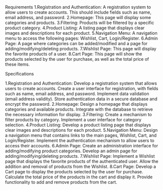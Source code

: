 Requirements
  1.Registration and Authentication:
    A registration system to allow users to create accounts. This should include fields such as name, email address, and password.
  2.Homepage:
    This page will display some categories and products.
  3.Filtering:
    Products will be filtered by a specific product category.
  4.Product Listing:
    A listing page that displays clear images and descriptions for each product.
  5.Navigation Menu:
    A navigation menu to access the following pages: Wishlist, Cart, Login/Register.
  6.Admin Page:
    A page where categories can be added/modified and a page for adding/modifying/deleting products.
  7.Wishlist Page:
    This page will display the favorite products of a user.
  8.Cart Page:
    This page will show the products selected by the user for purchase, as well as the total price of these items.

Specifications

  1.Registration and Authentication:
    Develop a registration system that allows users to create accounts.
    Create a user interface for registration, with fields such as name, email address, and password.
    Implement data validation (email address validity).
    Store authentication data in a secure database and encrypt the password.
  2.Homepage:
    Design a homepage that displays categories and available products.
    Integrate with the database to retrieve the necessary information for display.
  3.Filtering:
    Create a mechanism to filter products by category.
    Implement a user interface for category selection.
  4.Product Listing:
    Develop a product listing page that displays clear images and descriptions for each product.
  5.Navigation Menu:
    Design a navigation menu that contains links to the main pages, Wishlist, Cart, and Login/Register.
    Implement the authentication mechanism to allow users to access their accounts.
  6.Admin Page:
    Create an administration interface for adding/modifying product categories.
    Develop an admin page for adding/modifying/deleting products.
  7.Wishlist Page:
    Implement a Wishlist page that displays the favorite products of the authenticated user.
    Allow the addition and removal of products from the Wishlist.
  8.Cart Page:
    Develop a Cart page to display the products selected by the user for purchase.
    Calculate the total price of the products in the cart and display it.
Provide functionality to add and remove products from the cart.
